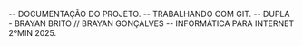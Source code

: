 -- DOCUMENTAÇÃO DO PROJETO.
-- TRABALHANDO COM GIT.
-- DUPLA - BRAYAN BRITO // BRAYAN GONÇALVES
-- INFORMÁTICA PARA INTERNET 2ºMIN 2025.
